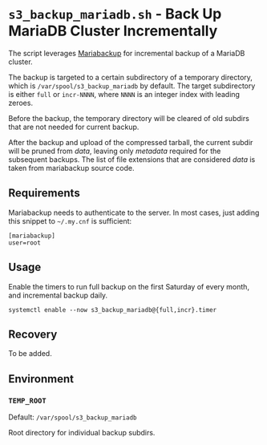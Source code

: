 # `s3_backup_mariadb.sh` - Back Up MariaDB Cluster Incrementally

The script leverages [Mariabackup](https://mariadb.com/kb/en/incremental-backup-and-restore-with-mariabackup/) for
incremental backup of a MariaDB cluster.

The backup is targeted to a certain subdirectory of a temporary directory, which is `/var/spool/s3_backup_mariadb` by
default. The target subdirectory is either `full` or `incr-NNNN`, where `NNNN` is an integer index with leading zeroes.

Before the backup, the temporary directory will be cleared of old subdirs that are not needed for current backup.

After the backup and upload of the compressed tarball, the current subdir will be pruned from *data*, leaving only
*metadata* required for the subsequent backups. The list of file extensions that are considered *data* is taken from
mariabackup source code.

## Requirements

Mariabackup needs to authenticate to the server. In most cases, just adding this snippet to `~/.my.cnf` is sufficient:

    [mariabackup]
    user=root

## Usage

Enable the timers to run full backup on the first Saturday of every month, and incremental backup daily.

    systemctl enable --now s3_backup_mariadb@{full,incr}.timer

## Recovery

To be added.

## Environment

### `TEMP_ROOT`

Default: `/var/spool/s3_backup_mariadb`

Root directory for individual backup subdirs.
